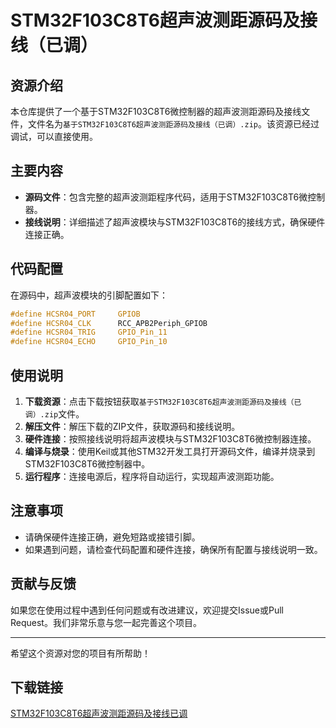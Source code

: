 # STM32F103C8T6超声波测距源码及接线（已调）

## 资源介绍

本仓库提供了一个基于STM32F103C8T6微控制器的超声波测距源码及接线文件，文件名为`基于STM32F103C8T6超声波测距源码及接线（已调）.zip`。该资源已经过调试，可以直接使用。

## 主要内容

- **源码文件**：包含完整的超声波测距程序代码，适用于STM32F103C8T6微控制器。
- **接线说明**：详细描述了超声波模块与STM32F103C8T6的接线方式，确保硬件连接正确。

## 代码配置

在源码中，超声波模块的引脚配置如下：

```c
#define HCSR04_PORT     GPIOB
#define HCSR04_CLK      RCC_APB2Periph_GPIOB
#define HCSR04_TRIG     GPIO_Pin_11
#define HCSR04_ECHO     GPIO_Pin_10
```

## 使用说明

1. **下载资源**：点击下载按钮获取`基于STM32F103C8T6超声波测距源码及接线（已调）.zip`文件。
2. **解压文件**：解压下载的ZIP文件，获取源码和接线说明。
3. **硬件连接**：按照接线说明将超声波模块与STM32F103C8T6微控制器连接。
4. **编译与烧录**：使用Keil或其他STM32开发工具打开源码文件，编译并烧录到STM32F103C8T6微控制器中。
5. **运行程序**：连接电源后，程序将自动运行，实现超声波测距功能。

## 注意事项

- 请确保硬件连接正确，避免短路或接错引脚。
- 如果遇到问题，请检查代码配置和硬件连接，确保所有配置与接线说明一致。

## 贡献与反馈

如果您在使用过程中遇到任何问题或有改进建议，欢迎提交Issue或Pull Request。我们非常乐意与您一起完善这个项目。

---

希望这个资源对您的项目有所帮助！

## 下载链接

[STM32F103C8T6超声波测距源码及接线已调](https://pan.quark.cn/s/5d693880916d)